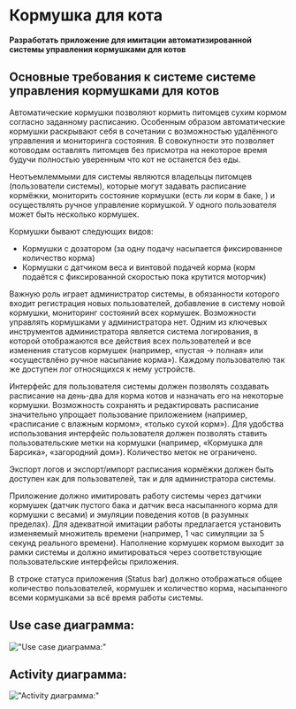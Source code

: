 # Кормушка для кота
**Разработать приложение для имитации автоматизированной системы управления кормушками для котов**

## Основные требования к системе системе управления кормушками для котов

Автоматические кормушки позволяют кормить питомцев сухим кормом согласно заданному расписанию. Особенным образом автоматические кормушки раскрывают себя в сочетании с возможностью удалённого управления и мониторинга состояния. В совокупности это позволяет котоводам оставлять питомцев без присмотра на некоторое время будучи полностью уверенным что кот не останется без еды.

Неотъемлеммыми для системы являются владельцы питомцев (пользователи системы), которые могут задавать расписание кормёжки, мониторить состояние кормушки (есть ли корм в баке, ) и осуществлять ручное управление кормушкой. У одного пользователя может быть несколько кормушек.

Кормушки бывают следующих видов:
* Кормушки с дозатором (за одну подачу насыпается фиксированное количество корма)
* Кормушки с датчиком веса и винтовой подачей корма (корм подаётся с фиксированной скоростью пока крутится моторчик)

Важную роль играет администратор системы, в обязанности которого входит регистрация новых пользователей, добавление в систему новой кормушки, мониторинг состояний всех кормушек. Возможности управлять кормушками у администратора нет. Одним из ключевых инструментов администратора является система логирования, в которой отображаются все действия всех пользователей и все изменения статусов кормушек (например, «пустая -> полная» или «осуществлёно ручное насыпание корма»). Каждому пользователю так же доступен лог относящихся к нему устройств.

Интерфейс для пользователя системы должен позволять создавать расписание на день-два для корма котов и назначать его на некоторые кормушки. Возможность сохранять и редактировать расписание значительно упрощает пользование приложением (например, «расписание с влажным кормом», «только сухой корм»). Для удобства использования интерфейс пользователя должен позволять ставить пользовательские метки на кормушки (например, «Кормушка для Барсика», «загородний дом»). Количество меток не ограничено.

Экспорт логов и экспорт/импорт расписания кормёжки должен быть доступен как для пользователей, так и для администратора системы.

Приложение должно имитировать работу системы через датчики кормушек (датчик пустого бака и датчик веса насыпанного корма для кормушки с весами) и эмуляции поведения котов (в разумных пределах). Для адекватной имитации работы предлагается установить изменяемый множитель времени (например, 1 час симуляции за 5 секунд реального времени). Наполнение кормушек кормом выходит за рамки системы и должно имитироваться через соответствующие пользовательские интерфейсы приложения.

В строке статуса приложения (Status bar) должно отображаться общее количество пользователей, кормушек и количество корма, насыпанного всеми кормушками за всё время работы системы.

Use case диаграмма:
-----------------------------
!["Use case диаграмма:"](https://raw.githubusercontent.com/LLirikMarko/Kitty1/master/USE%20CASE.png)

Activity диаграмма:
-----------------------------
!["Activity диаграмма:"](https://raw.githubusercontent.com/LLirikMarko/Kitty1/master/Activity%20diagram1.png)
